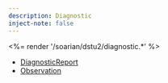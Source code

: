 ```yaml
---
description: Diagnostic
inject-note: false
---
```


<%= render '/soarian/dstu2/diagnostic.*' %>

* [DiagnosticReport](../diagnostic/diagnostic-report)
* [Observation](../diagnostic/observation)
